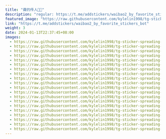 ```yaml
---
title: "聋的传人👍🏻"
description: "regular: https://t.me/addstickers/waibao2_by_favorite_stickers_bot"
featured_image: "https://raw.githubusercontent.com/kylelin1998/tg-sticker-spreading-worldwide-images/main/img/0eb5bf1b-dc94-4174-9dae-f4be9545516a.jpg"
link: "https://t.me/addstickers/waibao2_by_favorite_stickers_bot"
weight: 3
date: 2024-01-13T22:37:45+08:00
images:
  - https://raw.githubusercontent.com/kylelin1998/tg-sticker-spreading-worldwide-images/main/img/0eb5bf1b-dc94-4174-9dae-f4be9545516a.jpg
  - https://raw.githubusercontent.com/kylelin1998/tg-sticker-spreading-worldwide-images/main/img/26656f5e-34a9-477a-ae43-cbc2f069bb07.jpg
  - https://raw.githubusercontent.com/kylelin1998/tg-sticker-spreading-worldwide-images/main/img/01084a3f-74f9-448e-ab05-ddfe2e975191.jpg
  - https://raw.githubusercontent.com/kylelin1998/tg-sticker-spreading-worldwide-images/main/img/8307c45d-074f-4aec-bccd-ae247bb914c3.jpg
  - https://raw.githubusercontent.com/kylelin1998/tg-sticker-spreading-worldwide-images/main/img/b017f7f8-112d-48f3-bd65-ed0f51e5d618.jpg
  - https://raw.githubusercontent.com/kylelin1998/tg-sticker-spreading-worldwide-images/main/img/a1c36459-398f-4ea1-b2ce-51ec38baaad9.jpg
  - https://raw.githubusercontent.com/kylelin1998/tg-sticker-spreading-worldwide-images/main/img/644e8b43-f754-4018-ae04-6912bad2b2c3.jpg
  - https://raw.githubusercontent.com/kylelin1998/tg-sticker-spreading-worldwide-images/main/img/31c36eba-955a-45f3-90e0-f8018ad887ff.jpg
  - https://raw.githubusercontent.com/kylelin1998/tg-sticker-spreading-worldwide-images/main/img/e1a00664-8ef2-4232-b5d9-2762fc6fdff9.jpg
  - https://raw.githubusercontent.com/kylelin1998/tg-sticker-spreading-worldwide-images/main/img/1b15f999-57b1-468d-835f-3a962d0991c7.jpg
  - https://raw.githubusercontent.com/kylelin1998/tg-sticker-spreading-worldwide-images/main/img/8bd6b003-bbaf-439c-8d69-e54e379a0ddc.jpg
  - https://raw.githubusercontent.com/kylelin1998/tg-sticker-spreading-worldwide-images/main/img/d13c3eb3-0c2e-4ecc-bd3a-57c07ebb5b8c.jpg
  - https://raw.githubusercontent.com/kylelin1998/tg-sticker-spreading-worldwide-images/main/img/c3fa5357-7d24-43b7-a0fc-f4e8fe913909.jpg
  - https://raw.githubusercontent.com/kylelin1998/tg-sticker-spreading-worldwide-images/main/img/cb17feb3-68df-4f8c-9aec-5c55914394f8.jpg
  - https://raw.githubusercontent.com/kylelin1998/tg-sticker-spreading-worldwide-images/main/img/73946e01-b2ce-48dc-aa43-26db26ae82b5.jpg
  - https://raw.githubusercontent.com/kylelin1998/tg-sticker-spreading-worldwide-images/main/img/f73d2696-a459-432d-93b8-5596cba1ad37.jpg
  - https://raw.githubusercontent.com/kylelin1998/tg-sticker-spreading-worldwide-images/main/img/13f695c2-2a3e-4aab-bff2-f55556602bb5.jpg
  - https://raw.githubusercontent.com/kylelin1998/tg-sticker-spreading-worldwide-images/main/img/2f7f0092-6481-42d0-a163-6f5c2e6d4b54.jpg
  - https://raw.githubusercontent.com/kylelin1998/tg-sticker-spreading-worldwide-images/main/img/2f5d5009-afa2-47a5-b606-dfc4b7739e4b.jpg
  - https://raw.githubusercontent.com/kylelin1998/tg-sticker-spreading-worldwide-images/main/img/cb5fb498-70b3-4733-bf1c-82f58d6bf2cd.jpg
---
```

